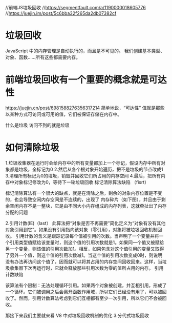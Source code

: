 //前端JS垃圾回收
//https://segmentfault.com/a/1190000018605776
//https://juejin.im/post/5c6bba32f265da2db07382cf


# 垃圾回收
JavaScript 中的内存管理是自动执行的，而且是不可见的。
我们创建基本类型、对象、函数……所有这些都需要内存。

# 前端垃圾回收有一个重要的概念就是可达性
https://juejin.cn/post/6981588276356317214
简单地说，“可达性” 值就是那些以某种方式可访问或可用的值，它们被保证存储在内存中。

什么是垃圾
访问不到的就是垃圾

# 如何清除垃圾
1.垃圾收集器在运行时会给内存中的所有变量都加上一个标记，假设内存中所有对象都是垃圾，全标记为0
2.然后从各个根对象开始遍历，把不是垃圾的节点改成1
3.清理所有标记为0的垃圾，销毁并回收它们所占用的内存空间
4.最后，把所有内存中对象标记修改为0，等待下一轮垃圾回收
标记清除算法缺陷 （fisrt）

标记清除算法有一个很大的缺点，就是在清除之后，剩余的对象内存位置是不变的，也会导致空闲内存空间是不连续的，出现了 内存碎片（如下图），并且由于剩余空闲内存不是一整块，它是由不同大小内存组成的内存列表，这就牵扯出了内存分配的问题


2.引用计数(IE)（last）
此算法把“对象是否不再需要”简化定义为“对象有没有其他对象引用到它”。如果没有引用指向该对象（零引用），对象将被垃圾回收机制回收。
引用计数的含义是跟踪记录每个值被引用的次数。当声明了一个变量并将一个引用类型值赋给该变量时，则这个值的引用次数就是1。如果同一个值又被赋给另一个变量，则该值的引用次数加1。相反，如果包含对这个值引用的变量又取得了另外一个值，则这个值的引用次数减1。当这个值的引用次数变成0时，则说明没有办法再访问这个值了，因而就可以将其占用的内存空间回收回来。这样，当垃圾收集器下次再运行时，它就会释放那些引用次数为零的值所占用的内存。
引用计数缺陷

该算法有个限制：无法处理循环引用。如果两个对象被创建，并互相引用，形成了一个循环。它们被调用之后会离开函数作用域，所以它们已经没有用了，可以被回收了。然而，引用计数算法考虑到它们互相都有至少一次引用，所以它们不会被回收。

那接下来我们主要就来看 V8 中对垃圾回收机制的优化
3.分代式垃圾回收
